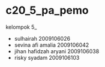 # c20_5_pa_pemo

kelompok 5_
- sulhairah 2009106026
- sevina afi amalia 2009106042
- jihan hafidzah aryani 2009106038
- risky syadam 2009106103

